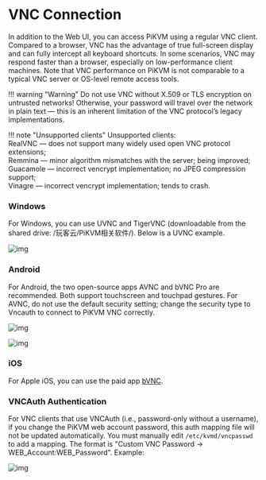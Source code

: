 # VNC Connection

In addition to the Web UI, you can access PiKVM using a regular VNC client. Compared to a browser, VNC has the advantage of true full-screen display and can fully intercept all keyboard shortcuts. In some scenarios, VNC may respond faster than a browser, especially on low-performance client machines. Note that VNC performance on PiKVM is not comparable to a typical VNC server or OS-level remote access tools.

!!! warning "Warning"
    Do not use VNC without X.509 or TLS encryption on untrusted networks! Otherwise, your password will travel over the network in plain text — this is an inherent limitation of the VNC protocol’s legacy implementations.

!!! note "Unsupported clients"
    Unsupported clients:<br>
    RealVNC — does not support many widely used open VNC protocol extensions;<br>
    Remmina — minor algorithm mismatches with the server; being improved;<br>
    Guacamole — incorrect vencrypt implementation; no JPEG compression support;<br>
    Vinagre — incorrect vencrypt implementation; tends to crash.

### Windows

For Windows, you can use UVNC and TigerVNC (downloadable from the shared drive: /玩客云/PiKVM相关软件/). Below is a UVNC example.

![img](../img/1717946873827-42.png)

### Android

For Android, the two open-source apps AVNC and bVNC Pro are recommended. Both support touchscreen and touchpad gestures. For AVNC, do not use the default security setting; change the security type to Vncauth to connect to PiKVM VNC correctly.

![img](../img/1717946871729-39.png)

![img](../img/1717946869599-36.png)

### iOS

For Apple iOS, you can use the paid app [bVNC](https://apps.apple.com/us/app/bvnc-pro/id1506461202).

### VNCAuth Authentication

For VNC clients that use VNCAuth (i.e., password-only without a username), if you change the PiKVM web account password, this auth mapping file will not be updated automatically. You must manually edit `/etc/kvmd/vncpasswd` to add a mapping. The format is "Custom VNC Password -> WEB_Account:WEB_Password". Example:

![img](../img/1717946094181-13.png)


